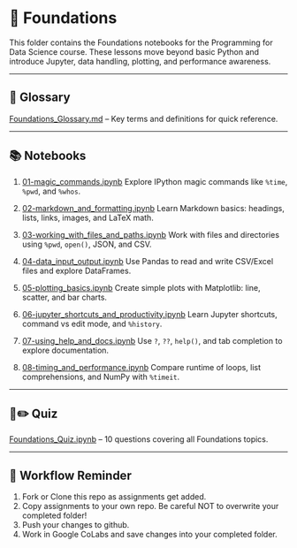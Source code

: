 # 🧱 Foundations

This folder contains the Foundations notebooks for the Programming for Data Science course.
These lessons move beyond basic Python and introduce Jupyter, data handling, plotting, and performance awareness.

---

## 📕 Glossary

[Foundations_Glossary.md](https://github.com/aaniaahh/DataScience-2025/blob/main/Assignments/05-Foundations/glossary.md) – Key terms and definitions for quick reference.

---

## 📚 Notebooks

1. [01-magic_commands.ipynb](https://github.com/aaniaahh/DataScience-2025/blob/main/Completed/05-Foundations/01_magic_commands.ipynb)
Explore IPython magic commands like `%time`, `%pwd`, and `%whos`.

2. [02-markdown_and_formatting.ipynb](https://github.com/aaniaahh/DataScience-2025/blob/main/Completed/05-Foundations/02_markdown_and_formatting.ipynb)
Learn Markdown basics: headings, lists, links, images, and LaTeX math.

3. [03-working_with_files_and_paths.ipynb](https://github.com/aaniaahh/DataScience-2025/blob/main/Completed/05-Foundations/03_working_with_files_and_paths.ipynb)
Work with files and directories using `%pwd`, `open()`, JSON, and CSV.

4. [04-data_input_output.ipynb](https://github.com/aaniaahh/DataScience-2025/blob/main/Completed/05-Foundations/04_data_input_output.ipynb)
Use Pandas to read and write CSV/Excel files and explore DataFrames.

5. [05-plotting_basics.ipynb](https://github.com/aaniaahh/DataScience-2025/blob/main/Completed/05-Foundations/05_plotting_basics.ipynb)
Create simple plots with Matplotlib: line, scatter, and bar charts.

6. [06-jupyter_shortcuts_and_productivity.ipynb](https://github.com/aaniaahh/DataScience-2025/blob/main/Completed/05-Foundations/06_jupyter_shortcuts_and_productivity.ipynb)
Learn Jupyter shortcuts, command vs edit mode, and `%history`.

7. [07-using_help_and_docs.ipynb](https://github.com/aaniaahh/DataScience-2025/blob/main/Completed/05-Foundations/07_using_help_and_docs.ipynb)
Use `?`, `??`, `help()`, and tab completion to explore documentation.

8. [08-timing_and_performance.ipynb](https://github.com/aaniaahh/DataScience-2025/blob/main/Completed/05-Foundations/08_timing_and_performance.ipynb)
Compare runtime of loops, list comprehensions, and NumPy with `%timeit`.

---

## 🤔✏️ Quiz

[Foundations_Quiz.ipynb](https://github.com/aaniaahh/DataScience-2025/blob/main/Completed/05-Foundations/Foundations_Quiz.ipynb) – 10 questions covering all Foundations topics.

---

## 🚀 Workflow Reminder

1. Fork or Clone this repo as assignments get added.
2. Copy assignments to your own repo. Be careful NOT to overwrite your completed folder!
3. Push your changes to github.
4. Work in Google CoLabs and save changes into your completed folder.
